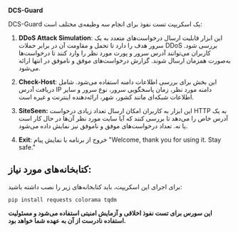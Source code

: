 **DCS-Guard**  

DCS-Guard یک اسکریپت تست نفوذ برای انجام سه وظیفه‌ی مختلف است:  

1. **DDoS Attack Simulation**: این ابزار قابلیت ارسال درخواست‌های متعدد به یک سرور هدف را دارد تا تحمل و مقاومت آن در برابر حملات DDoS بررسی شود. کاربران می‌توانند آدرس سرور و پورت مورد نظر را وارد کنند تا درخواست‌ها به‌صورت همزمان ارسال شوند. گزارش درخواست‌های موفق و ناموفق در انتها ارائه می‌شود.

2. **Check-Host**: این بخش برای بررسی اطلاعات دامنه استفاده می‌شود. شامل دریافت آدرس IP دامنه مورد نظر، زمان پاسخگویی سرور، نوع سرور و سایر اطلاعات شبکه‌ای مانند کشور، شهر، ارائه‌دهنده اینترنت و غیره است.

3. **SiteSeen:** این ابزار به کاربران امکان ارسال تعداد زیادی درخواست HTTP به یک آدرس خاص را می‌دهد تا بررسی کنند که آیا سایت مورد نظر آن‌ها در حال کار است یا نه. تعداد درخواست‌های موفق و ناموفق نیز نمایش داده می‌شود.

4. **Exit**: خروج از برنامه با نمایش پیام "Welcome, thank you for using it. Stay safe."

## **کتابخانه‌های مورد نیاز:**
برای اجرای این اسکریپت، باید کتابخانه‌های زیر را نصب داشته باشید:

```
pip install requests colorama tqdm
```

**این سورس برای تست نفوذ اخلاقی و آزمایش امنیتی استفاده می‌شود و مسئولیت استفاده نادرست از آن به عهده شما خواهد بود.**
